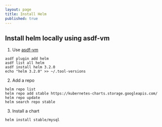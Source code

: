 ```yaml
---
layout: page
title: Install Helm
published: true
---
```


## Install helm locally using asdf-vm

1. Use [asdf-vm](https://asdf-vm.com)

  ```
  asdf plugin add helm
  asdf list all helm
  asdf install helm 3.2.0
  echo "helm 3.2.0" >> ~/.tool-versions
  ```

2. Add a repo

  ```
  helm repo list
  helm repo add stable https://kubernetes-charts.storage.googleapis.com/
  helm repo update
  helm search repo stable
  ```

3. Install a chart

  ```
  helm install stable/mysql
  ```




